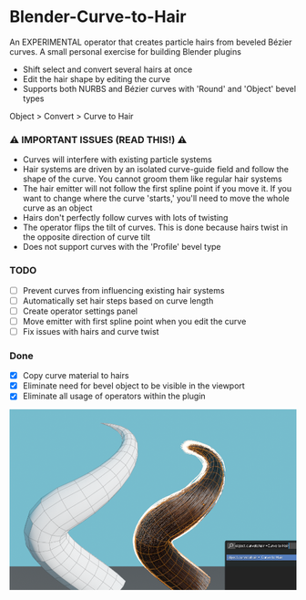 # Blender-Curve-to-Hair
An EXPERIMENTAL operator that creates particle hairs from beveled Bézier curves. A small personal exercise for building Blender plugins

- Shift select and convert several hairs at once
- Edit the hair shape by editing the curve
- Supports both NURBS and Bézier curves with 'Round' and 'Object' bevel types

Object > Convert > Curve to Hair 

### ⚠️ IMPORTANT ISSUES (READ THIS!) ⚠️ ###
- Curves will interfere with existing particle systems
- Hair systems are driven by an isolated curve-guide field and follow the shape of the curve. You cannot groom them like regular hair systems
- The hair emitter will not follow the first spline point if you move it. If you want to change where the curve 'starts,' you'll need to move the whole curve as an object
- Hairs don't perfectly follow curves with lots of twisting
- The operator flips the tilt of curves. This is done because hairs twist in the opposite direction of curve tilt
- Does not support curves with the 'Profile' bevel type

### TODO ###
- [ ] Prevent curves from influencing existing hair systems
- [ ] Automatically set hair steps based on curve length
- [ ] Create operator settings panel
- [ ] Move emitter with first spline point when you edit the curve
- [ ] Fix issues with hairs and curve twist

### Done ###
- [X] Copy curve material to hairs
- [X] Eliminate need for bevel object to be visible in the viewport 
- [X] Eliminate all usage of operators within the plugin

![screenshot](screenshot.png)
